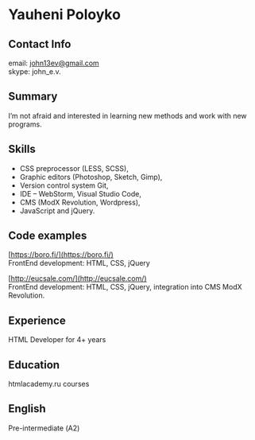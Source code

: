 # Yauheni Poloyko

## Contact Info

email: john13ev@gmail.com  
skype: john_e.v.

## Summary

I’m not afraid and interested in learning new methods and work with new programs.

## Skills

* CSS preprocessor (LESS, SCSS),
* Graphic editors (Photoshop, Sketch, Gimp),
* Version control system  Git,
* IDE – WebStorm, Visual Studio Code,
* CMS (ModX Revolution, Wordpress),
* JavaScript and jQuery.

## Code examples

[https://boro.fi/](https://boro.fi/)  
FrontEnd development: HTML, CSS, jQuery  

[http://eucsale.com/](http://eucsale.com/)  
FrontEnd development: HTML, CSS, jQuery, integration into CMS ModX Revolution.

## Experience

HTML Developer for 4+ years

## Education

htmlacademy.ru courses  

## English

Pre-intermediate (А2)